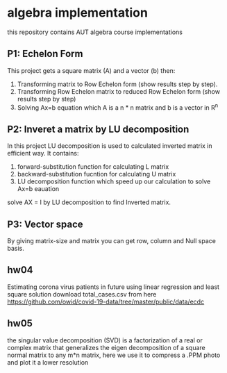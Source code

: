 # algebra implementation

this repository contains AUT algebra course implementations 

## P1: Echelon Form
   This project gets a square matrix (A) and a vector (b) then: 
   1. Transforming matrix to Row Echelon form (show results step by step).
   2. Transforming Row Echelon matrix to reduced Row Echelon form (show results step by step)
   3. Solving Ax=b equation which A is a n \* n matrix and b is a vector in R<sup>n</sup>
   

## P2: Inveret a matrix by LU decomposition
   In this project  LU decomposition is used to calculated inverted matrix in efficient way. It contains:
   1. forward-substitution function for calculating L matrix
   2. backward-substitution fucntion for calculating U matrix
   3. LU decomposition function which speed up our calculation to solve Ax=b eauation 
   <a/>
   solve AX = I by LU decomposition to find Inverted matrix.
   
## P3: Vector space
   By giving  matrix-size and matrix you can get row, column and Null space basis.

## hw04
   Estimating corona virus patients in future using linear regression and least square solution download total_cases.csv from here 
   https://github.com/owid/covid-19-data/tree/master/public/data/ecdc
   
## hw05
   the singular value decomposition (SVD) is a factorization of a real or complex matrix that generalizes the eigen decomposition of a square normal matrix to any          m*n matrix, here we use it to compress a .PPM photo and plot it a lower resolution 

